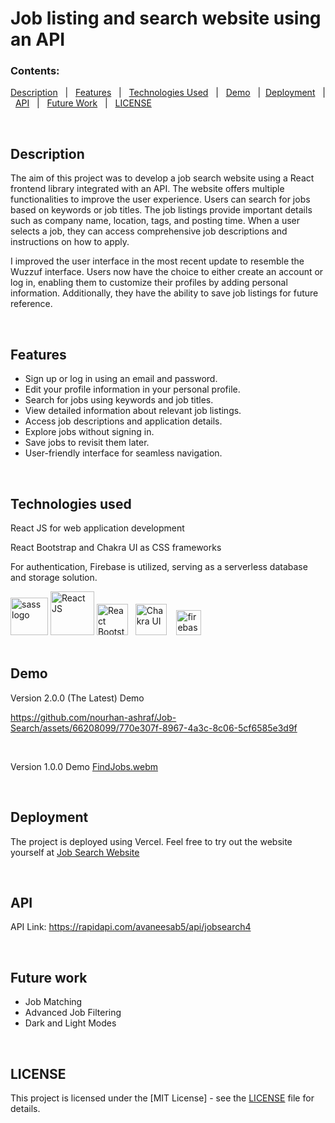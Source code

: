 # Job listing and search website using an API


### Contents:
[Description](#description) &nbsp; | &nbsp; [Features](#features) &nbsp; | &nbsp; [Technologies Used](#technologies-used) &nbsp; | &nbsp; [Demo](#demo) &nbsp; |  &nbsp;[Deployment](#deployment) &nbsp; | &nbsp; [API](#api) &nbsp; | &nbsp; [Future Work](#future-work) &nbsp; | &nbsp; [LICENSE](#license)

<br />

## Description

The aim of this project was to develop a job search website using a React frontend library integrated with an API. The website offers multiple functionalities to improve the user experience. Users can search for jobs based on keywords or job titles. The job listings provide important details such as company name, location, tags, and posting time. When a user selects a job, they can access comprehensive job descriptions and instructions on how to apply.

I improved the user interface in the most recent update to resemble the Wuzzuf interface. Users now have the choice to either create an account or log in, enabling them to customize their profiles by adding personal information. Additionally, they have the ability to save job listings for future reference.

 <br/> 


## Features

- Sign up or log in using an email and password.
- Edit your profile information in your personal profile.
- Search for jobs using keywords and job titles.
- View detailed information about relevant job listings.
- Access job descriptions and application details.
- Explore jobs without signing in.
- Save jobs to revisit them later.
- User-friendly interface for seamless navigation.

 <br/> 

## Technologies used

React JS for web application development

React Bootstrap and Chakra UI as CSS frameworks

For authentication, Firebase is utilized, serving as a serverless database and storage solution. 

<img src="https://github.com/nourhan-ashraf/Job-Search/assets/66208099/2b671a43-0339-4b44-b90a-89169b0d8b64" alt="sass logo" width="60">
<img src="https://github.com/nourhan-ashraf/Github-Job-Search/assets/66208099/e8978ade-3412-45ec-8177-7da09ded7248" alt="React JS" width="70">
<img src="https://github.com/nourhan-ashraf/Github-Job-Search/assets/66208099/d9ee316e-3b29-45c8-a3d2-cda75a45a34e" alt="React Bootstrap" width="50">
&nbsp;
<img src="https://github.com/nourhan-ashraf/Github-Job-Search/assets/66208099/f7ae9703-3201-433b-87b8-f94176ba8b09" alt="Chakra UI" width="50">
&nbsp;&nbsp;
<img src="https://github.com/nourhan-ashraf/Job-Search/assets/66208099/02cc8a5b-cce7-4212-9230-61ce08941245" alt="firebase logo" width="40">
 <br/> 
 <br/> 
 

 
## Demo
Version 2.0.0 (The Latest) Demo

https://github.com/nourhan-ashraf/Job-Search/assets/66208099/770e307f-8967-4a3c-8c06-5cf6585e3d9f

<br />

Version 1.0.0 Demo
[FindJobs.webm](https://github.com/nourhan-ashraf/Github-Job-Search/assets/66208099/f3b3d573-510c-498c-977a-ce4a7abefa35)

 <br/> 
 
## Deployment

The project is deployed using Vercel. Feel free to try out the website yourself at [Job Search Website]( https://github-job-search.vercel.app/)

 <br/> 
 
## API
API Link: https://rapidapi.com/avaneesab5/api/jobsearch4


 <br/> 


## Future work

- Job Matching
- Advanced Job Filtering
- Dark and Light Modes

 <br />
 
## LICENSE

This project is licensed under the [MIT License] - see the [LICENSE](LICENSE.md) file for details.

